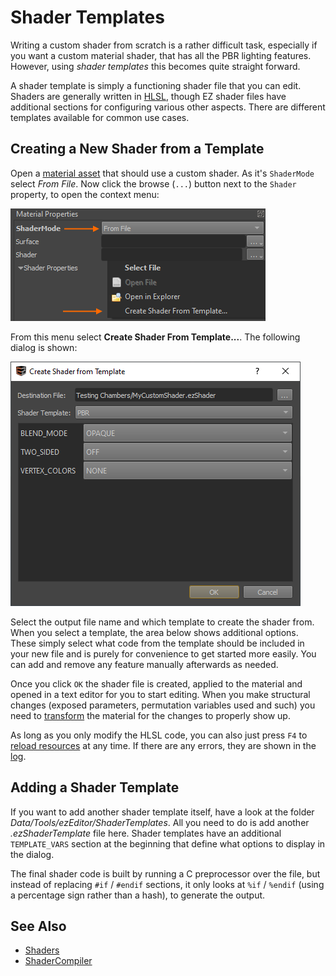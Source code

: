 # Shader Templates

Writing a custom shader from scratch is a rather difficult task, especially if you want a custom material shader, that has all the PBR lighting features. However, using *shader templates* this becomes quite straight forward.

A shader template is simply a functioning shader file that you can edit. Shaders are generally written in [HLSL](https://docs.microsoft.com/windows/win32/direct3dhlsl/dx-graphics-hlsl), though EZ shader files have additional sections for configuring various other aspects. There are different templates available for common use cases.

## Creating a New Shader from a Template

Open a [material asset](../../materials/materials-overview.md) that should use a custom shader. As it's `ShaderMode` select *From File*. Now click the browse (`...`) button next to the `Shader` property, to open the context menu:

![Menu to create a shader template](media/create-shader-template.png)

From this menu select **Create Shader From Template...**. The following dialog is shown:

![Shader template editor](media/shader-template-dlg.png)

Select the output file name and which template to create the shader from. When you select a template, the area below shows additional options. These simply select what code from the template should be included in your new file and is purely for convenience to get started more easily. You can add and remove any feature manually afterwards as needed.

Once you click `OK` the shader file is created, applied to the material and opened in a text editor for you to start editing. When you make structural changes (exposed parameters, permutation variables used and such) you need to [transform](../../assets/assets-overview.md#asset-transform) the material for the changes to properly show up.

As long as you only modify the HLSL code, you can also just press `F4` to [reload resources](../../runtime/application/common-application-features.md#reload-resources) at any time. If there are any errors, they are shown in the [log](../../debugging/logging.md).

## Adding a Shader Template

If you want to add another shader template itself, have a look at the folder *Data/Tools/ezEditor/ShaderTemplates*. All you need to do is add another *.ezShaderTemplate* file here. Shader templates have an additional `TEMPLATE_VARS` section at the beginning that define what options to display in the dialog.

The final shader code is built by running a C preprocessor over the file, but instead of replacing `#if` / `#endif` sections, it only looks at `%if` / `%endif` (using a percentage sign rather than a hash), to generate the output.

## See Also

* [Shaders](shaders-overview.md)
* [ShaderCompiler](../../tools/shadercompiler.md)
